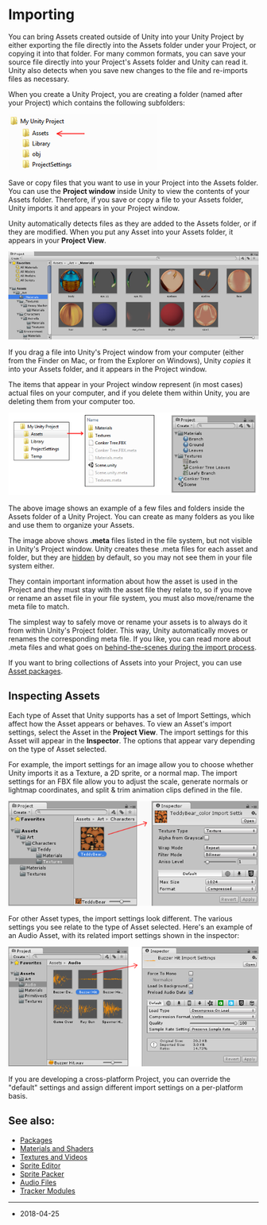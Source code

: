 # Importing

You can bring Assets created outside of Unity into your Unity Project by either exporting the file directly into the Assets folder under your Project, or copying it into that folder. For many common formats, you can save your source file directly into your Project's Assets folder and Unity can read it. Unity also detects when you save new changes to the file and re-imports files as necessary.

When you create a Unity Project, you are creating a folder (named after your Project) which contains the following subfolders:

![The basic file structure of a Unity Project](../uploads/Main/ProjectFileStructure.png)

Save or copy files that you want to use in your Project into the Assets folder. You can use the __Project window__ inside Unity to view the contents of your Assets folder. Therefore, if you save or copy a file to your Assets folder, Unity imports it and appears in your Project window.

Unity automatically detects files as they are added to the Assets folder, or if they are modified. When you put any Asset into your Assets folder, it appears in your __Project View__.

![The Project Window shows Assets that Unity imported into your Project](../uploads/Main/ProjectBrowser.jpg) 

If you drag a file into Unity's Project window from your computer (either from the Finder on Mac, or from the Explorer on Windows), Unity *copies* it into your Assets folder, and it appears in the Project window.

The items that appear in your Project window represent (in most cases) actual files on your computer, and if you delete them within Unity, you are deleting them from your computer too.

![The relationship between the Assets Folder in your Unity Project on your computer, and the Project window within Unity](../uploads/Main/AssetWorkflowFolderAndProjectWindow.png)

The above image shows an example of a few files and folders inside the Assets folder of a Unity Project. You can create as many folders as you like and use them to organize your Assets.

The image above shows **.meta** files listed in the file system, but not visible in Unity's Project window. Unity creates these .meta files for each asset and folder, but they are [hidden](https://en.wikipedia.org/wiki/Hidden_file_and_hidden_directory) by default, so you may not see them in your file system either.

They contain important information about how the asset is used in the Project and they must stay with the asset file they relate to, so if you move or rename an asset file in your file system, you must also move/rename the meta file to match. 

The simplest way to safely move or rename your assets is to always do it from within Unity's Project folder. This way, Unity automatically moves or renames the corresponding meta file. If you like, you can read more about .meta files and what goes on [behind-the-scenes during the import process](BehindtheScenes).

If you want to bring collections of Assets into your Project, you can use [Asset packages](AssetPackages).

## Inspecting Assets

Each type of Asset that Unity supports has a set of Import Settings, which affect how the Asset appears or behaves. To view an Asset's import settings, select the Asset in the __Project View__. The import settings for this Asset will appear in the __Inspector__. The options that appear vary depending on the type of Asset selected.

For example, the import settings for an image allow you to choose whether Unity imports it as a Texture, a 2D sprite, or a normal map. The import settings for an FBX file allow you to adjust the scale, generate normals or lightmap coordinates, and split & trim animation clips defined in the file.

![Clicking on an image Asset in the Project Window shows the import settings for that Asset in the Inspector](../uploads/Main/AssetWorkflowImportSettings.png)

For other Asset types, the import settings look different. The various settings you see relate to the type of Asset selected. Here's an example of an Audio Asset, with its related import settings shown in the inspector:

![An Audio Asset selected in the Project Window shows the Audio import settings for that Asset in the Inspector](../uploads/Main/ImportSettingsAudioExample.png)

If you are developing a cross-platform Project, you can override the "default" settings and assign different import settings on a per-platform basis.

## See also:

* [Packages](AssetPackages)
* [Materials and Shaders](Materials)
* [Textures and Videos](Textures)
* [Sprite Editor](SpriteEditor)
* [Sprite Packer](SpritePacker)
* [Audio Files](AudioFiles)
* [Tracker Modules](TrackerModules)

---

* <span class="page-edit"> 2018-04-25  <!-- include IncludeTextAmendPageSomeEdit --></span>
